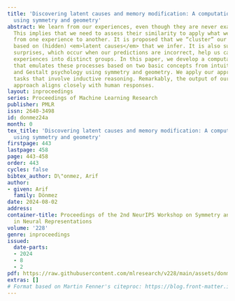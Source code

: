 ```yaml
---
title: 'Discovering latent causes and memory modification: A computational approach
  using symmetry and geometry'
abstract: We learn from our experiences, even though they are never exactly the same.
  This implies that we need to assess their similarity to apply what we have learned
  from one experience to another. It is proposed that we “cluster” our experiences
  based on (hidden) <em>latent causes</em> that we infer. It is also suggested that
  surprises, which occur when our predictions are incorrect, help us categorize our
  experiences into distinct groups. In this paper, we develop a computational theory
  that emulates these processes based on two basic concepts from intuitive physics
  and Gestalt psychology using symmetry and geometry. We apply our approach to simple
  tasks that involve inductive reasoning. Remarkably, the output of our computational
  approach aligns closely with human responses.
layout: inproceedings
series: Proceedings of Machine Learning Research
publisher: PMLR
issn: 2640-3498
id: donmez24a
month: 0
tex_title: 'Discovering latent causes and memory modification: A computational approach
  using symmetry and geometry'
firstpage: 443
lastpage: 458
page: 443-458
order: 443
cycles: false
bibtex_author: D\"onmez, Arif
author:
- given: Arif
  family: Dönmez
date: 2024-08-02
address:
container-title: Proceedings of the 2nd NeurIPS Workshop on Symmetry and Geometry
  in Neural Representations
volume: '228'
genre: inproceedings
issued:
  date-parts:
  - 2024
  - 8
  - 2
pdf: https://raw.githubusercontent.com/mlresearch/v228/main/assets/donmez24a/donmez24a.pdf
extras: []
# Format based on Martin Fenner's citeproc: https://blog.front-matter.io/posts/citeproc-yaml-for-bibliographies/
---
```

